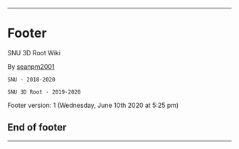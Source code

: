***

# Footer

SNU 3D Root Wiki

By [seanpm2001](https://github.com/seanpm2001/)

`SNU - 2018-2020`

`SNU 3D Root - 2019-2020`

Footer version: 1 (Wednesday, June 10th 2020 at 5:25 pm)

## End of footer

***
